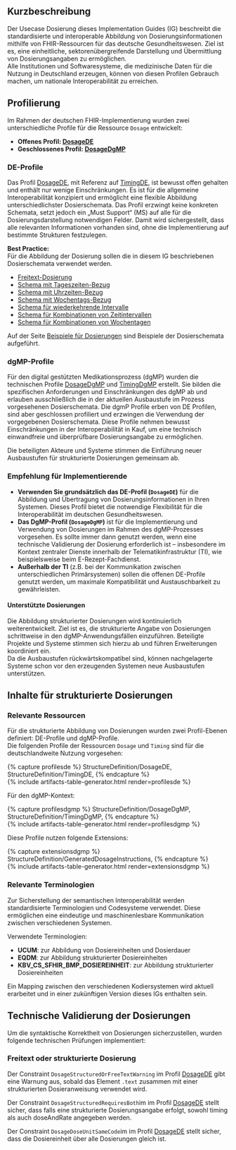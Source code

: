 ## Kurzbeschreibung

Der Usecase Dosierung dieses  Implementation Guides (IG) beschreibt die standardisierte und interoperable Abbildung von Dosierungsinformationen mithilfe von FHIR-Ressourcen für das deutsche Gesundheitswesen. Ziel ist es, eine einheitliche, sektorenübergreifende Darstellung und Übermittlung von Dosierungsangaben zu ermöglichen.  
Alle Institutionen und Softwaresysteme, die medizinische Daten für die Nutzung in Deutschland erzeugen, können von diesen Profilen Gebrauch machen, um nationale Interoperabilität zu erreichen.

## Profilierung

Im Rahmen der deutschen FHIR-Implementierung wurden zwei unterschiedliche Profile für die Ressource `Dosage` entwickelt:

- **Offenes Profil: [DosageDE](./StructureDefinition-DosageDE.html)**
- **Geschlossenes Profil: [DosageDgMP](./StructureDefinition-DosageDgMP.html)**

### DE-Profile

Das Profil [DosageDE](./StructureDefinition-DosageDE.html), mit Referenz auf [TimingDE](./StructureDefinition-TimingDE.html), ist bewusst offen gehalten und enthält nur wenige Einschränkungen. Es ist für die allgemeine Interoperabilität konzipiert und ermöglicht eine flexible Abbildung unterschiedlichster Dosierschemata. Das Profil erzwingt keine konkreten Schemata, setzt jedoch ein „Must Support“ (MS) auf alle für die Dosierungsdarstellung notwendigen Felder. Damit wird sichergestellt, dass alle relevanten Informationen vorhanden sind, ohne die Implementierung auf bestimmte Strukturen festzulegen.

**Best Practice:**  
Für die Abbildung der Dosierung sollen die in diesem IG beschriebenen Dosierschemata verwendet werden. 

- [Freitext-Dosierung](./schema-freitext.html)
- [Schema mit Tageszeiten-Bezug](./schema-tageszeit.html)
- [Schema mit Uhrzeiten-Bezug](./schema-uhrzeit.html)
- [Schema mit Wochentags-Bezug](./schema-wochentag.html)
- [Schema für wiederkehrende Intervalle](./schema-intervall.html)
- [Schema für Kombinationen von Zeitintervallen](./schema-intervall-kombination.html)
- [Schema für Kombinationen von Wochentagen](./schema-wochentag-kombination.html)

Auf der Seite [Beispiele für Dosierungen](./dosierung-beispiele.html) sind Beispiele der Dosierschemata aufgeführt.

### dgMP-Profile

Für den digital gestützten Medikationsprozess (dgMP) wurden die technischen Profile [DosageDgMP](./StructureDefinition-DosageDgMP.html) und [TimingDgMP](./StructureDefinition-TimingDgMP.html) erstellt. Sie bilden die spezifischen Anforderungen und Einschränkungen des dgMP ab und erlauben ausschließlich die in der aktuellen Ausbaustufe im Prozess vorgesehenen Dosierschemata. Die dgmP Profile erben von DE Profilen, sind aber geschlossen profiliert und erzwingen die Verwendung der vorgegebenen Dosierschemata. Diese Profile nehmen bewusst Einschränkungen in der Interoperabilität in Kauf, um eine technisch einwandfreie und überprüfbare Dosierungsangabe zu ermöglichen.

Die beteiligten Akteure und Systeme stimmen die Einführung neuer Ausbaustufen für strukturierte Dosierungen gemeinsam ab.

### Empfehlung für Implementierende

- **Verwenden Sie grundsätzlich das DE-Profil (`DosageDE`)** für die Abbildung und Übertragung von Dosierungsinformationen in Ihren Systemen. Dieses Profil bietet die notwendige Flexibilität für die Interoperabilität im deutschen Gesundheitswesen.
- **Das DgMP-Profil (`DosageDgMP`)** ist für die Implementierung und Verwendung von Dosierungen im Rahmen des dgMP-Prozesses vorgesehen. Es sollte immer dann genutzt werden, wenn eine technische Validierung der Dosierung erforderlich ist – insbesondere im Kontext zentraler Dienste innerhalb der Telematikinfrastruktur (TI), wie beispielsweise beim E-Rezept-Fachdienst.
- **Außerhalb der TI** (z.B. bei der Kommunikation zwischen unterschiedlichen Primärsystemen) sollen die offenen DE-Profile genutzt werden, um maximale Kompatibilität und Austauschbarkeit zu gewährleisten.

#### Unterstützte Dosierungen

Die Abbildung strukturierter Dosierungen wird kontinuierlich weiterentwickelt. Ziel ist es, die strukturierte Angabe von Dosierungen schrittweise in den dgMP-Anwendungsfällen einzuführen. Beteiligte Projekte und Systeme stimmen sich hierzu ab und führen Erweiterungen koordiniert ein.  
Da die Ausbaustufen rückwärtskompatibel sind, können nachgelagerte Systeme schon vor den erzeugenden Systemen neue Ausbaustufen unterstützen.

## Inhalte für strukturierte Dosierungen

### Relevante Ressourcen

Für die strukturierte Abbildung von Dosierungen wurden zwei Profil-Ebenen definiert: DE-Profile und dgMP-Profile.  
Die folgenden Profile der Ressourcen `Dosage` und `Timing` sind für die deutschlandweite Nutzung vorgesehen:

{% capture profilesde %}
StructureDefinition/DosageDE,
StructureDefinition/TimingDE,
{% endcapture %}  
{% include artifacts-table-generator.html render=profilesde %}

Für den dgMP-Kontext:

{% capture profilesdgmp %}
StructureDefinition/DosageDgMP,
StructureDefinition/TimingDgMP,
{% endcapture %}  
{% include artifacts-table-generator.html render=profilesdgmp %}

Diese Profile nutzen folgende Extensions:

{% capture extensionsdgmp %}
StructureDefinition/GeneratedDosageInstructions,
{% endcapture %}  
{% include artifacts-table-generator.html render=extensionsdgmp %}

### Relevante Terminologien

Zur Sicherstellung der semantischen Interoperabilität werden standardisierte Terminologien und Codesysteme verwendet. Diese ermöglichen eine eindeutige und maschinenlesbare Kommunikation zwischen verschiedenen Systemen.

Verwendete Terminologien:

- **UCUM**: zur Abbildung von Dosiereinheiten und Dosierdauer
- **EQDM**: zur Abbildung strukturierter Dosiereinheiten
- **KBV_CS_SFHIR_BMP_DOSIEREINHEIT**: zur Abbildung strukturierter Dosiereinheiten

Ein Mapping zwischen den verschiedenen Kodiersystemen wird aktuell erarbeitet und in einer zukünftigen Version dieses IGs enthalten sein.

## Technische Validierung der Dosierungen

Um die syntaktische Korrektheit von Dosierungen sicherzustellen, wurden folgende technischen Prüfungen implementiert:

### Freitext oder strukturierte Dosierung

Der Constraint `DosageStructuredOrFreeTextWarning` im Profil [DosageDE](./StructureDefinition-DosageDE.html) gibt eine Warnung aus, sobald das Element `.text` zusammen mit einer strukturierten Dosieranweisung verwendet wird.

Der Constraint `DosageStructuredRequiresBoth`im im Profil [DosageDE](./StructureDefinition-DosageDE.html) stellt sicher, dass falls eine strukturierte Dosierungsangabe erfolgt, sowohl timing als auch doseAndRate angegeben werden.

Der Constraint `DosageDoseUnitSameCode`im im Profil [DosageDE](./StructureDefinition-DosageDE.html) stellt sicher, dass die Dosiereinheit über alle Dosierungen gleich ist.